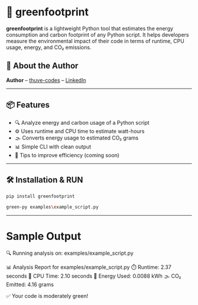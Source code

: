 # 🌱 greenfootprint

**greenfootprint** is a lightweight Python tool that estimates the energy consumption and carbon footprint of any Python script. It helps developers measure the environmental impact of their code in terms of runtime, CPU usage, energy, and CO₂ emissions.

## 🙋 About the Author

**Author** – [thuve-codes](https://github.com/thuve-codes) – [LinkedIn](https://www.linkedin.com/in/thuverakan10)


---

## 📦 Features

- 🔍 Analyze energy and carbon usage of a Python script
- ⚙️ Uses runtime and CPU time to estimate watt-hours
- 🌫️ Converts energy usage to estimated CO₂ grams
- 📊 Simple CLI with clean output
- 🧠 Tips to improve efficiency (coming soon)

---

## 🛠️ Installation & RUN

```bash
pip install greenfootprint

green-py examples\example_script.py
```
---

# Sample Output
🔍 Running analysis on: examples/example_script.py

📊 Analysis Report for examples/example_script.py
⏱️  Runtime:       2.37 seconds
🧠 CPU Time:      2.10 seconds
🔋 Energy Used:   0.0088 kWh
🌫️ CO₂ Emitted:  4.16 grams

✅ Your code is moderately green!
